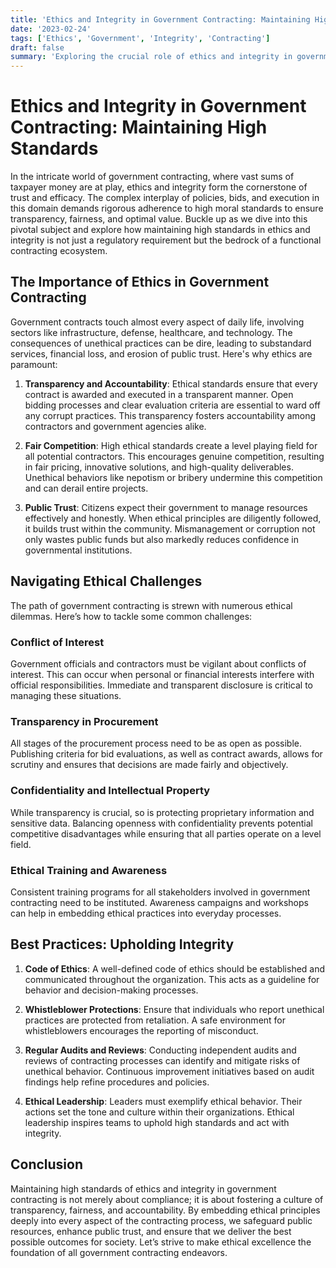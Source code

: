 ```yaml
---
title: 'Ethics and Integrity in Government Contracting: Maintaining High Standards'
date: '2023-02-24'
tags: ['Ethics', 'Government', 'Integrity', 'Contracting']
draft: false
summary: 'Exploring the crucial role of ethics and integrity in government contracting and how maintaining high standards ensures transparent, fair, and effective procurement processes. This post delves into the key aspects and benefits while uncovering best practices in the field.'
---
```


# Ethics and Integrity in Government Contracting: Maintaining High Standards

In the intricate world of government contracting, where vast sums of taxpayer money are at play, ethics and integrity form the cornerstone of trust and efficacy. The complex interplay of policies, bids, and execution in this domain demands rigorous adherence to high moral standards to ensure transparency, fairness, and optimal value. Buckle up as we dive into this pivotal subject and explore how maintaining high standards in ethics and integrity is not just a regulatory requirement but the bedrock of a functional contracting ecosystem.

## The Importance of Ethics in Government Contracting

Government contracts touch almost every aspect of daily life, involving sectors like infrastructure, defense, healthcare, and technology. The consequences of unethical practices can be dire, leading to substandard services, financial loss, and erosion of public trust. Here's why ethics are paramount:

1. **Transparency and Accountability**:
   Ethical standards ensure that every contract is awarded and executed in a transparent manner. Open bidding processes and clear evaluation criteria are essential to ward off any corrupt practices. This transparency fosters accountability among contractors and government agencies alike.

2. **Fair Competition**:
   High ethical standards create a level playing field for all potential contractors. This encourages genuine competition, resulting in fair pricing, innovative solutions, and high-quality deliverables. Unethical behaviors like nepotism or bribery undermine this competition and can derail entire projects.

3. **Public Trust**:
   Citizens expect their government to manage resources effectively and honestly. When ethical principles are diligently followed, it builds trust within the community. Mismanagement or corruption not only wastes public funds but also markedly reduces confidence in governmental institutions.

## Navigating Ethical Challenges

The path of government contracting is strewn with numerous ethical dilemmas. Here’s how to tackle some common challenges:

### Conflict of Interest

Government officials and contractors must be vigilant about conflicts of interest. This can occur when personal or financial interests interfere with official responsibilities. Immediate and transparent disclosure is critical to managing these situations.

### Transparency in Procurement

All stages of the procurement process need to be as open as possible. Publishing criteria for bid evaluations, as well as contract awards, allows for scrutiny and ensures that decisions are made fairly and objectively.

### Confidentiality and Intellectual Property

While transparency is crucial, so is protecting proprietary information and sensitive data. Balancing openness with confidentiality prevents potential competitive disadvantages while ensuring that all parties operate on a level field.

### Ethical Training and Awareness

Consistent training programs for all stakeholders involved in government contracting need to be instituted. Awareness campaigns and workshops can help in embedding ethical practices into everyday processes.

## Best Practices: Upholding Integrity

1. **Code of Ethics**:
   A well-defined code of ethics should be established and communicated throughout the organization. This acts as a guideline for behavior and decision-making processes.

2. **Whistleblower Protections**:
   Ensure that individuals who report unethical practices are protected from retaliation. A safe environment for whistleblowers encourages the reporting of misconduct.

3. **Regular Audits and Reviews**:
   Conducting independent audits and reviews of contracting processes can identify and mitigate risks of unethical behavior. Continuous improvement initiatives based on audit findings help refine procedures and policies.

4. **Ethical Leadership**:
   Leaders must exemplify ethical behavior. Their actions set the tone and culture within their organizations. Ethical leadership inspires teams to uphold high standards and act with integrity.

## Conclusion

Maintaining high standards of ethics and integrity in government contracting is not merely about compliance; it is about fostering a culture of transparency, fairness, and accountability. By embedding ethical principles deeply into every aspect of the contracting process, we safeguard public resources, enhance public trust, and ensure that we deliver the best possible outcomes for society. Let’s strive to make ethical excellence the foundation of all government contracting endeavors.